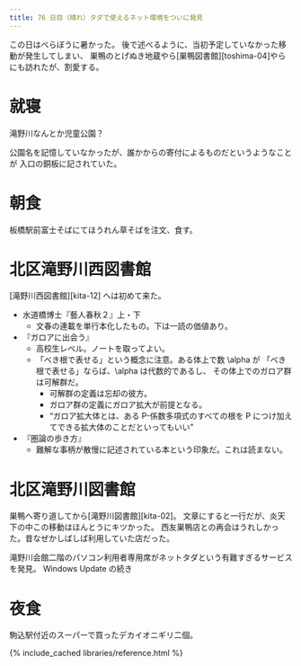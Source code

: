 ```yaml
---
title: 76 日目（晴れ）タダで使えるネット環境をついに発見
---
```


この日はべらぼうに暑かった。
後で述べるように、当初予定していなかった移動が発生してしまい、
巣鴨のとげぬき地蔵やら[巣鴨図書館][toshima-04]やらにも訪れたが、割愛する。

# 就寝

滝野川なんとか児童公園？

公園名を記憶していなかったが、誰かからの寄付によるものだというようなことが
入口の銅板に記されていた。

# 朝食

板橋駅前富士そばにてほうれん草そばを注文、食す。

# 北区滝野川西図書館

[滝野川西図書館][kita-12] へは初めて来た。

* 水道橋博士『藝人春秋２』上・下
  * 文春の連載を単行本化したもの。下は一読の価値あり。
* 『ガロアに出会う』
  * 高校生レベル。ノートを取ってよい。
  * 「べき根で表せる」という概念に注意。ある体上で数 \alpha が
    「べき根で表せる」ならば、\alpha は代数的であるし、
    その体上でのガロア群は可解群だ。
    * 可解群の定義は忘却の彼方。
    * ガロア群の定義にガロア拡大が前提となる。
    * <q>ガロア拡大体とは、ある P-係数多項式のすべての根を
      P につけ加えてできる拡大体のことだといってもいい</q>
* 『圏論の歩き方』
  * 難解な事柄が散慢に記述されている本という印象だ。これは読まない。

# 北区滝野川図書館

巣鴨へ寄り道してから[滝野川図書館][kita-02]。
文章にすると一行だが、炎天下の中この移動はほんとうにキツかった。
西友巣鴨店との再会はうれしかった。昔なぜかしばしば利用していた店だった。

滝野川会館二階のパソコン利用者専用席がネットタダという有難すぎるサービスを発見。
Windows Update の続き

# 夜食

駒込駅付近のスーパーで買ったデカイオニギリ二個。

{% include_cached libraries/reference.html %}
